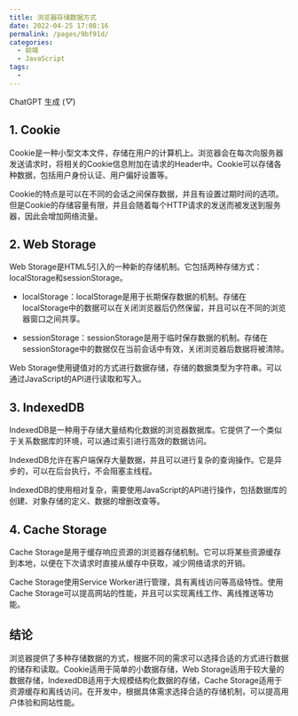 ```yaml
---
title: 浏览器存储数据方式
date: 2022-04-25 17:08:16
permalink: /pages/9bf91d/
categories:
  - 前端
  - JavaScript
tags:
  - 
---
```


ChatGPT 生成 (*▽*)

## 1. Cookie

Cookie是一种小型文本文件，存储在用户的计算机上。浏览器会在每次向服务器发送请求时，将相关的Cookie信息附加在请求的Header中。Cookie可以存储各种数据，包括用户身份认证、用户偏好设置等。

Cookie的特点是可以在不同的会话之间保存数据，并且有设置过期时间的选项。但是Cookie的存储容量有限，并且会随着每个HTTP请求的发送而被发送到服务器，因此会增加网络流量。

## 2. Web Storage

Web Storage是HTML5引入的一种新的存储机制。它包括两种存储方式：localStorage和sessionStorage。

- localStorage：localStorage是用于长期保存数据的机制。存储在localStorage中的数据可以在关闭浏览器后仍然保留，并且可以在不同的浏览器窗口之间共享。

- sessionStorage：sessionStorage是用于临时保存数据的机制。存储在sessionStorage中的数据仅在当前会话中有效，关闭浏览器后数据将被清除。

Web Storage使用键值对的方式进行数据存储，存储的数据类型为字符串。可以通过JavaScript的API进行读取和写入。

## 3. IndexedDB

IndexedDB是一种用于存储大量结构化数据的浏览器数据库。它提供了一个类似于关系数据库的环境，可以通过索引进行高效的数据访问。

IndexedDB允许在客户端保存大量数据，并且可以进行复杂的查询操作。它是异步的，可以在后台执行，不会阻塞主线程。

IndexedDB的使用相对复杂，需要使用JavaScript的API进行操作，包括数据库的创建、对象存储的定义、数据的增删改查等。

## 4. Cache Storage

Cache Storage是用于缓存响应资源的浏览器存储机制。它可以将某些资源缓存到本地，以便在下次请求时直接从缓存中获取，减少网络请求的开销。

Cache Storage使用Service Worker进行管理，具有离线访问等高级特性。使用Cache Storage可以提高网站的性能，并且可以实现离线工作、离线推送等功能。

## 结论

浏览器提供了多种存储数据的方式，根据不同的需求可以选择合适的方式进行数据的储存和读取。Cookie适用于简单的小数据存储，Web Storage适用于较大量的数据存储，IndexedDB适用于大规模结构化数据的存储，Cache Storage适用于资源缓存和离线访问。在开发中，根据具体需求选择合适的存储机制，可以提高用户体验和网站性能。